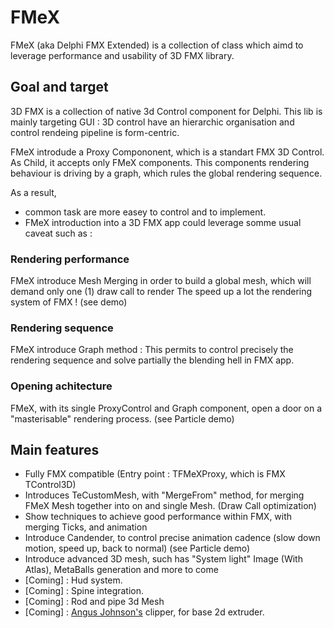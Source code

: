# FMeX

FMeX (aka Delphi FMX Extended) is a collection of class which aimd to leverage performance and usability of 3D FMX library.

## Goal and target 

3D FMX is a collection of native 3d Control component for Delphi. This lib is mainly targeting GUI : 3D control have an hierarchic organisation and control rendeing pipeline is form-centric. 

FMeX introdude a Proxy Compononent, which is a standart FMX 3D Control. As Child, it accepts only FMeX components.
This components rendering behaviour is driving by a graph, which rules the global rendering sequence.

As a result, 
- common task are more easey to control and to implement.
- FMeX introduction into a 3D FMX app could leverage somme usual caveat such as : 

### Rendering performance
FMeX introduce Mesh Merging in order to build a global mesh, which will demand only one (1) draw call to render
The speed up a lot the rendering system of FMX ! (see demo)
### Rendering sequence
FMeX introduce Graph method : This permits to control precisely the rendering sequence and solve partially the blending hell in FMX app.
### Opening achitecture
FMeX, with its single ProxyControl and Graph component, open a door on a "masterisable" rendering process. (see Particle demo)

## Main features

- Fully FMX compatible (Entry point : TFMeXProxy, which is FMX TControl3D)
- Introduces TeCustomMesh, with "MergeFrom" method, for merging FMeX Mesh together into on and single Mesh. (Draw Call optimization)
- Show techniques to achieve good performance within FMX, with merging Ticks, and animation
- Introduce Candender, to control precise animation cadence (slow down motion, speed up, back to normal) (see Particle demo)
- Introduce advanced 3D mesh, such has "System light" Image (With Atlas), MetaBalls generation and more to come
- [Coming] : Hud system.
- [Coming] : Spine integration.
- [Coming] : Rod and pipe 3d Mesh
- [Coming] : [Angus Johnson's](http://www.angusj.com) clipper, for base 2d extruder.

